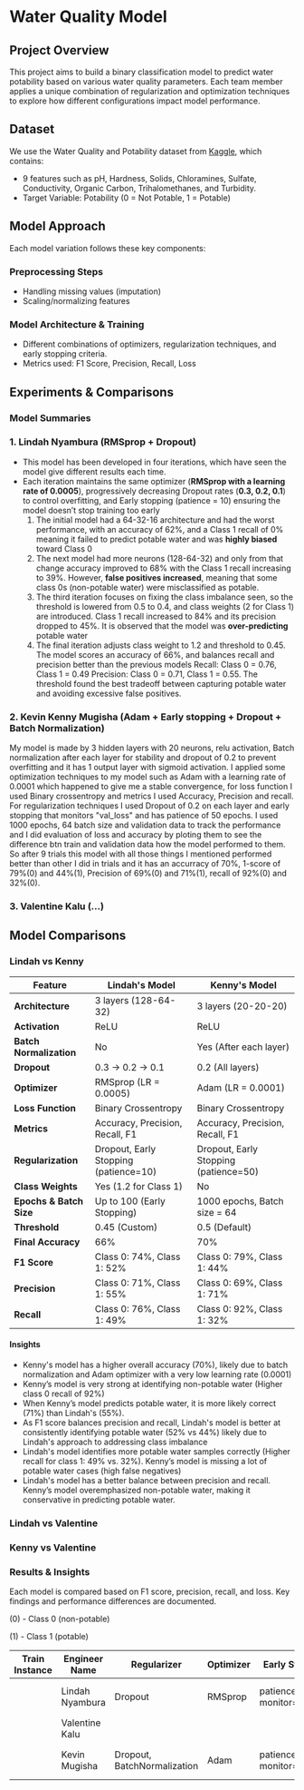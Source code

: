 # Water Quality Model

## Project Overview

This project aims to build a binary classification model to predict water potability based on various water quality parameters. Each team member applies a unique combination of regularization and optimization techniques to explore how different configurations impact model performance.

## Dataset

We use the Water Quality and Potability dataset from [Kaggle](https://www.kaggle.com/datasets/uom190346a/water-quality-and-potability?select=water_potability.csv), which contains:

- 9 features such as pH, Hardness, Solids, Chloramines, Sulfate, Conductivity, Organic Carbon, Trihalomethanes, and Turbidity.
- Target Variable: Potability (0 = Not Potable, 1 = Potable)

## Model Approach

Each model variation follows these key components:

### Preprocessing Steps

- Handling missing values (imputation)
- Scaling/normalizing features

### Model Architecture & Training

- Different combinations of optimizers, regularization techniques, and early stopping criteria.
- Metrics used: F1 Score, Precision, Recall, Loss

## Experiments & Comparisons

### Model Summaries

### 1. Lindah Nyambura (RMSprop + Dropout)
- This model has been developed in four iterations, which have seen the model give different results each time.
- Each iteration maintains the same optimizer (**RMSprop with a learning rate of 0.0005**), progressively decreasing Dropout rates (**0.3, 0.2, 0.1**) to control overfitting, and Early stopping (patience = 10) ensuring the model doesn’t stop training too early
  1. The initial model had a 64-32-16 architecture and had the worst performance, with an accuracy of 62%, and a Class 1 recall of 0% meaning it failed to predict potable water and was **highly biased** toward Class 0
  2. The next model had more neurons (128-64-32) and only from that change accuracy improved to 68% with the Class 1 recall increasing to 39%. However, **false positives increased**, meaning that some class 0s (non-potable water) were misclassified as potable.
  3. The third iteration focuses on fixing the class imbalance seen, so the threshold is lowered from 0.5 to 0.4, and class weights (2 for Class 1) are introduced. Class 1 recall increased to 84% and its precision dropped to 45%. It is observed that the model was **over-predicting** potable water
  4. The final iteration adjusts class weight to 1.2 and threshold to 0.45. The model scores an accuracy of 66%, and balances recall and precision better than the previous models Recall: Class 0 = 0.76, Class 1 = 0.49 Precision: Class 0 = 0.71, Class 1 = 0.55. The threshold found the best tradeoff between capturing potable water and avoiding excessive false positives.


### 2. Kevin Kenny Mugisha (Adam + Early stopping + Dropout + Batch Normalization)

My model is made by 3 hidden layers with 20 neurons, relu activation, Batch normalization after each layer for stability and dropout of 0.2 to prevent overfitting and it has 1 output layer with sigmoid activation. I applied some optimization techniques to my model such as Adam with a learning rate of 0.0001 which happened to give me a stable convergence, for loss function I used Binary crossentropy and metrics I used Accuracy, Precision and recall. For regularization techniques I used Dropout of 0.2 on each layer and early stopping that monitors "val_loss" and has patience of 50 epochs. I used 1000 epochs, 64 batch size and validation data to track the performance and I did evaluation of loss and accuracy by ploting them to see the difference btn train and validation data how the model performed to them.
So after 9 trials this model with all those things I mentioned performed better than other I did in trials and it has an accurracy of 70%, 1-score of 79%(0) and 44%(1), Precision of 69%(0) and 71%(1), recall of 92%(0) and 32%(0).

### 3. Valentine Kalu (...)

## Model Comparisons

### Lindah vs Kenny
| **Feature**             | **Lindah's Model**                    | **Kenny's Model**                     |
|-------------------------|---------------------------------------|---------------------------------------|
| **Architecture**        | 3 layers (128-64-32)                  | 3 layers (20-20-20)                   |
| **Activation**          | ReLU                                  | ReLU                                  |
| **Batch Normalization** | No                                    | Yes (After each layer)                |
| **Dropout**             | 0.3 → 0.2 → 0.1                       | 0.2 (All layers)                      |
| **Optimizer**           | RMSprop (LR = 0.0005)                 | Adam (LR = 0.0001)                    |
| **Loss Function**       | Binary Crossentropy                   | Binary Crossentropy                   |
| **Metrics**             | Accuracy, Precision, Recall, F1       | Accuracy, Precision, Recall, F1       |
| **Regularization**      | Dropout, Early Stopping (patience=10) | Dropout, Early Stopping (patience=50) |
| **Class Weights**       | Yes (1.2 for Class 1)                 | No                                    |
| **Epochs & Batch Size** | Up to 100 (Early Stopping)            | 1000 epochs, Batch size = 64          |
| **Threshold**           | 0.45 (Custom)                         | 0.5 (Default)                         |
| **Final Accuracy**      | 66%                                   | 70%                                   |
| **F1 Score**            | Class 0: 74%, Class 1: 52%            | Class 0: 79%, Class 1: 44%            |
| **Precision**           | Class 0: 71%, Class 1: 55%            | Class 0: 69%, Class 1: 71%            |
| **Recall**              | Class 0: 76%, Class 1: 49%            | Class 0: 92%, Class 1: 32%            |

#### Insights
- Kenny's model has a higher overall accuracy (70%), likely due to batch normalization and Adam optimizer with a very low learning rate (0.0001)
- Kenny’s model is very strong at identifying non-potable water (Higher class 0 recall of 92%)
- When Kenny’s model predicts potable water, it is more likely correct (71%) than Lindah's (55%).
- As F1 score balances precision and recall, Lindah's model is better at consistently identifying potable water (52% vs 44%) likely due to Lindah's approach to addressing class imbalance
- Lindah's model identifies more potable water samples correctly (Higher recall for class 1: 49% vs. 32%). Kenny’s model is missing a lot of potable water cases (high false negatives)
- Lindah's model has a better balance between precision and recall. Kenny’s model overemphasized non-potable water, making it conservative in predicting potable water.


### Lindah vs Valentine

### Kenny vs Valentine

### Results & Insights

Each model is compared based on F1 score, precision, recall, and loss. Key findings and performance differences are documented.

(0) - Class 0 (non-potable)

(1) - Class 1 (potable)

| **Train Instance** | **Engineer Name** | **Regularizer**             | **Optimizer** | **Early Stopping**            | **Dropout Rate** | **Accuracy** | **F1 Score**     | **Recall**       | **Precision**    |
| ------------------ | ----------------- | --------------------------- | ------------- | ----------------------------- | ---------------- | ------------ | ---------------- | ---------------- | ---------------- |
|                    | Lindah Nyambura   | Dropout                     | RMSprop       | patience=10, monitor=val_loss| 0.3 → 0.2 → 0.1  | 66%          | 0.74(0), 0.52(1) | 0.76(0), 0.49(1) | 0.71(0), 0.55(1) |
|                    | Valentine Kalu    |                             |               |                               |                  |              |                  |                  |                  |
|                    | Kevin Mugisha     | Dropout, BatchNormalization | Adam          | patience=50, monitor=val_loss | 0.2              | 70%          | 79%(0), 44%(1)   | 92%(0), 32%(1)   | 69%(0), 71%(1)   |
